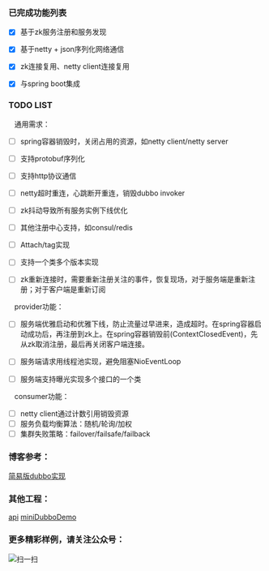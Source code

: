### 已完成功能列表
- [x] 基于zk服务注册和服务发现
- [x] 基于netty + json序列化网络通信
- [x] zk连接复用、netty client连接复用
- [x] 与spring boot集成


### TODO LIST
&nbsp;&nbsp;&nbsp;通用需求：
- [ ] spring容器销毁时，关闭占用的资源，如netty client/netty server
- [ ] 支持protobuf序列化
- [ ] 支持http协议通信
- [ ] netty超时重连，心跳断开重连，销毁dubbo invoker
- [ ] zk抖动导致所有服务实例下线优化
- [ ] 其他注册中心支持，如consul/redis
- [ ] Attach/tag实现
- [ ] 支持一个类多个版本实现
- [ ] zk重新连接时，需要重新注册关注的事件，恢复现场，对于服务端是重新注册；对于客户端是重新订阅


&nbsp;&nbsp;&nbsp;provider功能：
- [ ] 服务端优雅启动和优雅下线，防止流量过早进来，造成超时。在spring容器启动成功后，再注册到zk上。在spring容器销毁前(ContextClosedEvent)，先从zk取消注册，最后再关闭客户端连接。
- [ ] 服务端请求用线程池实现，避免阻塞NioEventLoop
- [ ] 服务端支持曝光实现多个接口的一个类


&nbsp;&nbsp;&nbsp;consumer功能：
- [ ] netty client通过计数引用销毁资源
- [ ] 服务负载均衡算法：随机/轮询/加权
- [ ] 集群失败策略：failover/failsafe/failback

### 博客参考：
[简易版dubbo实现](https://blog.csdn.net/ac_dao_di/article/details/121445493)

### 其他工程：
[api](https://github.com/jessin20161124/api)
[miniDubboDemo](https://github.com/jessin20161124/miniDubboDemo)

### 更多精彩样例，请关注公众号：
![扫一扫](https://img-blog.csdnimg.cn/e021faa547534e0080356b65d995b6f8.png?x-oss-process=image/watermark,type_ZHJvaWRzYW5zZmFsbGJhY2s,shadow_50,text_Q1NETiBAYWNfZGFvX2Rp,size_20,color_FFFFFF,t_70,g_se,x_16#pic_center)


